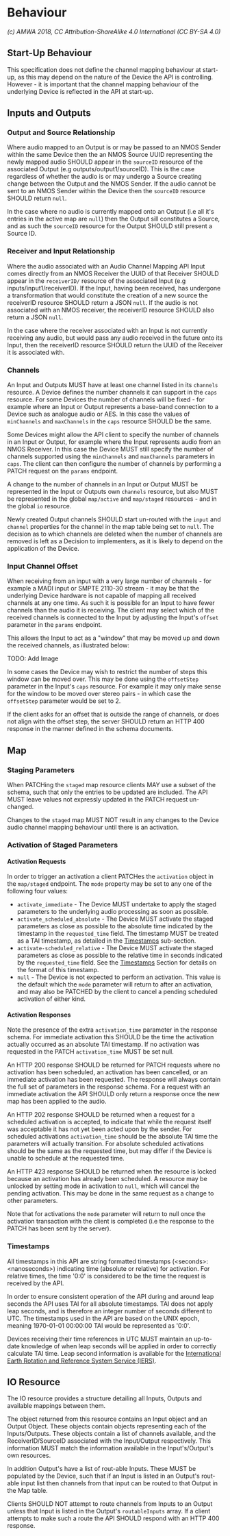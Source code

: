 # Behaviour

_(c) AMWA 2018, CC Attribution-ShareAlike 4.0 International (CC BY-SA 4.0)_

## Start-Up Behaviour

This specification does not define the channel mapping behaviour at start-up, as this may depend on the nature of the Device the API is controlling. However - it is important that the channel mapping behaviour of the underlying Device is reflected in the API at start-up.

## Inputs and Outputs

### Output and Source Relationship

Where audio mapped to an Output is or may be passed to an NMOS Sender within the same Device then the an NMOS Source UUID representing the newly mapped audio SHOULD appear in the `sourceID` resource of the associated Output (e.g outputs/output1/sourceID). This is the case
regardless of whether the audio is or may undergo a Source creating change between
the Output and the NMOS Sender. If the audio cannot be sent to an NMOS Sender within the Device then the `sourceID` resource SHOULD return `null`.

In the case where no audio is currently mapped onto an Output (i.e all it's entries in the active map are `null`) then the Output sill constitutes a Source, and as such the `sourceID` resource for the Output SHOULD still present a Source ID.

### Receiver and Input Relationship

Where the audio associated with an Audio Channel Mapping API Input comes directly from an NMOS Receiver the UUID of that Receiver SHOULD appear in the `receiverID/` resource of the associated Input (e.g inputs/input1/receiverID). If the Input, having been received, has undergone a transformation that would constitute the creation of a new source the receiverID resource SHOULD return a JSON `null`. If the audio is not associated with an NMOS receiver, the receiverID resource SHOULD also return a JSON `null`.

In the case where the receiver associated with an Input is not currently receiving any audio, but would pass any audio received in the future onto its Input, then the receiverID resource SHOULD return the UUID of the Receiver it is associated with.

### Channels

An Input and Outputs MUST have at least one channel listed in its `channels` resource. A Device defines the number channels it can support in the `caps` resource. For some Devices the number of channels will be fixed - for example where an Input or Output represents a base-band connection to a Device such as analogue audio or AES. In this case the values of `minChannels` and `maxChannels` in the `caps` resource SHOULD be the same.

Some Devices might allow the API client to specify the number of channels in an Input or Output, for example where the Input represents audio from an NMOS Receiver. In this case the Device MUST still specify the number of channels supported using the `minChannels` and `maxChannels` parameters in `caps`. The client can then configure the number of channels by performing a PATCH request on the `params` endpoint.

A change to the number of channels in an Input or Output MUST be represented in the Input or Outputs own `channels` resource, but also MUST be represented in the global `map/active` and `map/staged` resources - and in the global `io` resource.

Newly created Output channels SHOULD start un-routed with the `input` and `channel` properties for the channel in  the map table being set to `null`. The decision as to which channels are deleted when the number of channels are removed is left as a Decision to implementers, as it is likely to depend on the application of the Device.

### Input Channel Offset

When receiving from an input with a very large number of channels - for example a MADI input or SMPTE 2110-30 stream - it may be that the underlying Device hardware is not capable of mapping all received channels at any one time. As such it is possible for an Input to have fewer channels than the audio it is receiving. The client may select which of the received channels is connected to the Input by adjusting the Input's `offset` parameter in the `params` endpoint.

This allows the Input to act as a "window" that may be moved up and down the received channels, as illustrated below:

TODO: Add Image

In some cases the Device may wish to restrict the number of steps this window can be moved over. This may be done using the `offsetStep` parameter in the Input's `caps` resource. For example it may only make sense for the window to be moved over stereo pairs - in which case the `offsetStep` parameter would be set to 2.

If the client asks for an offset that is outside the range of channels, or does not align with the offset step, the server SHOULD return an HTTP 400 response in the manner defined in the schema documents.

## Map

### Staging Parameters
When PATCHing the `staged` map resource clients MAY use a subset of the schema, such that only the entries to be updated are included. The API MUST leave values not expressly updated in the PATCH request un-changed.

Changes to the `staged` map MUST NOT result in any changes to the Device audio channel mapping behaviour until there is an activation.

### Activation of Staged Parameters

#### Activation Requests

In order to trigger an activation a client PATCHes the `activation` object in the `map/staged` endpoint. The `mode` property may be set to any one of the following four values:

- `activate_immediate` - The Device MUST undertake to apply the staged parameters to the underlying audio processing as soon as possible.
- `activate_scheduled_absolute` - The Device MUST activate the staged parameters as close as possible to the absolute time indicated by the timestamp in the `requested_time` field. The timestamp MUST be treated as a TAI timestamp, as detailed in the [Timestamps](###Timestamps) sub-section.
- `activate-scheduled_relative` - The Device MUST activate the staged parameters as close as possible to the relative time in seconds indicated by the `requested_time` field. See the [Timestamps](###Timestamps) Section for details on the format of this timestamp.
- `null` - The Device is not expected to perform an activation. This value is the default which the `mode` parameter will return to after an activation, and may also be PATCHED by the client to cancel a pending scheduled activation of either kind.

#### Activation Responses

Note the presence of the extra `activation_time` parameter in the response schema. For immediate activation this SHOULD be the time the activation actually occurred as an absolute TAI timestamp. If no activation was requested in the PATCH `activation_time` MUST be set null.

An HTTP 200 response SHOULD be returned for PATCH requests where no activation has been scheduled, an activation has been cancelled, or an immediate activation has been requested. The response will always contain the full set of parameters in the response schema. For a request with an immediate activation the API SHOULD only return a response once the new map has been applied to the audio.

An HTTP 202 response SHOULD be returned when a request for a scheduled activation is accepted, to indicate that while the request itself was acceptable it has not yet been acted upon by the sender. For scheduled activations `activation_time` should be the absolute TAI time the parameters will actually transition. For absolute scheduled activations should be the same as the requested time, but may differ if the Device is unable to schedule at the requested time.

An HTTP 423 response SHOULD be returned when the resource is locked because an activation has already been scheduled. A resource may be unlocked by setting mode in activation to `null`, which will cancel the pending activation. This may be done in the same request as a change to other parameters.

Note that for activations the `mode` parameter will return to null once the activation transaction with the client is completed (i.e the response to the PATCH has been sent by the server).

### Timestamps

All timestamps in this API are string formatted timestamps (\<seconds\>:\<nanoseconds\>) indicating time (absolute or relative) for activation. For relative times, the time '0:0' is considered to be the time the request is received by the API.

In order to ensure consistent operation of the API during and around leap seconds the API uses TAI for all absolute timestamps. TAI does not apply leap seconds, and is therefore an integer number of seconds different to UTC. The timestamps used in the API are based on the UNIX epoch, meaning 1970-01-01 00:00:00 TAI would be represented as '0:0'.

Devices receiving their time references in UTC MUST maintain an up-to-date knowledge of when leap seconds will be applied in order to correctly calculate TAI time. Leap second information is available for the [International Earth Rotation and Reference System Service (IERS)](https://www.iers.org/IERS/EN/Home/home_node.html).

## IO Resource

The IO resource provides a structure detailing all Inputs, Outputs and available mappings between them.

The object returned from this resource contains an Input object and an Output Object. These objects contain objects representing each of the Inputs/Outputs. These objects contain a list of channels available, and the ReceiverID/SourceID associated with the Input/Output respectively. This information MUST match the information available in the Input's/Output's own resources.

In addition Output's have a list of rout-able Inputs. These MUST be populated by the Device, such that if an Input is listed in an Output's rout-able input list then channels from that input can be routed to that Output in the Map table.

Clients SHOULD NOT attempt to route channels from Inputs to an Output unless that Input is listed in the Output's `routableInputs` array. If a client attempts to make such a route the API SHOULD respond with an HTTP 400 response.
